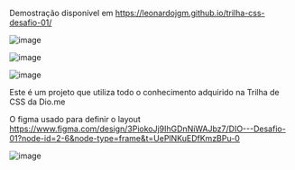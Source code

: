 Demostração disponível em https://leonardojgm.github.io/trilha-css-desafio-01/

![image](https://github.com/user-attachments/assets/b7eb58a7-bada-4c79-ab85-9f98cbbd774a)

![image](https://github.com/user-attachments/assets/2e951f0b-5054-44a0-91af-40fed2c2292a)

![image](https://github.com/user-attachments/assets/557b497c-dd6c-4b50-97d4-1fa2283f006f)

Este é um projeto que utiliza todo o conhecimento adquirido na Trilha de CSS da Dio.me

O figma usado para definir o layout https://www.figma.com/design/3PiokoJj9IhGDnNiWAJbz7/DIO---Desafio-01?node-id=2-6&node-type=frame&t=UePlNKuEDfKmzBPu-0

![image](https://github.com/user-attachments/assets/d287c414-2304-4ac8-8107-745b88f13e35)
